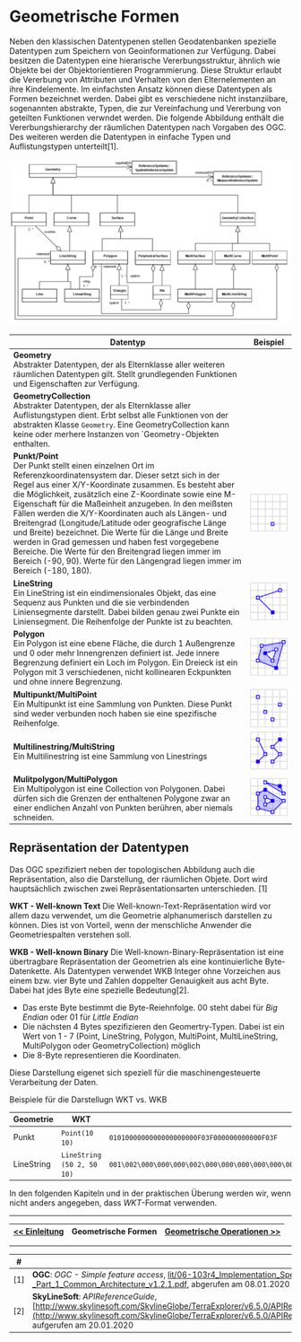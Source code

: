 # Geometrische Formen

Neben den klassischen Datentypenen stellen Geodatenbanken spezielle Datentypen zum Speichern von Geoinformationen zur Verfügung. Dabei besitzen die Datentypen eine hierarische Vererbungsstruktur, ähnlich wie Objekte bei der Objektorientieren Programmierung. Diese Struktur erlaubt die Vererbung von Attributen und Verhalten von den Elternelementen an ihre Kindelemente. Im einfachsten Ansatz können diese Datentypen als Formen bezeichnet werden. Dabei gibt es verschiedene nicht instanziibare, sogenannten abstrakte, Typen, die zur Vereinfachung und Vererbung von geteilten Funktionen verwndet werden. Die folgende Abbildung enthält die Vererbungshierarchy der räumlichen Datentypen nach Vorgaben des OGC. Des weiteren werden die Datentypen in einfache Typen und Auflistungstypen unterteilt[1].

![Punkte](img/ogc_hierarchiy.png)

| Datentyp | Beispiel
|------ | -----------
| **Geometry**<br/> Abstrakter Datentypen, der als Elternklasse aller weiteren räumlichen Datentypen gilt. Stellt grundlegenden Funktionen und Eigenschaften zur Verfügung.
| **GeometryCollection**<br/> Abstrakter Datentypen, der als Elternklasse aller Auflistungstypen dient. Erbt selbst alle Funktionen von der abstrakten Klasse `Geometry`. Eine GeometryCollection kann keine oder merhere Instanzen von `Geometry-Objekten enthalten.
|**Punkt/Point**<br/> Der Punkt stellt einen einzelnen Ort im Referenzkoordinatensystem dar. Dieser setzt sich in der Regel aus einer X/Y-Koordinate zusammen. Es besteht aber die Möglichkeit, zusätzlich eine Z-Koordinate sowie eine M-Eigenschaft für die Maßeinheit anzugeben. In den meißsten Fällen werden die X/Y-Koordinaten auch als Längen- und Breitengrad (Longitude/Latitude oder geografische Länge und Breite) bezeichnet. Die Werte für die Länge und Breite werden in Grad gemessen und haben fest vorgegebene Bereiche.  Die Werte für den Breitengrad liegen immer im Bereich (-90, 90). Werte für den Längengrad liegen immer im Bereich (-180, 180). | ![Punkte](img/point.png)
|**LineString**<br/>Ein LineString ist ein eindimensionales Objekt, das eine Sequenz aus Punkten und die sie verbindenden Liniensegmente darstellt. Dabei bilden genau zwei Punkte ein Liniensegment. Die Reihenfolge der Punkte ist zu beachten. | ![Linestring](img/linestring.png)
|**Polygon**<br/> Ein Polygon ist eine ebene Fläche, die durch 1 Außengrenze und 0 oder mehr Innengrenzen definiert ist. Jede innere Begrenzung definiert ein Loch im Polygon. Ein Dreieck ist ein Polygon mit 3 verschiedenen, nicht kollinearen Eckpunkten und ohne innere Begrenzung.| ![polygon](img/polygon.png)
|**Multipunkt/MultiPoint**<br/> Ein Multipunkt ist eine Sammlung von Punkten. Diese Punkt sind weder verbunden noch haben sie eine spezifische Reihenfolge.  | ![multipoint](img/multipoint.png)
|**Multilinestring/MultiString**<br/> Ein Multilinestring ist eine Sammlung von Linestrings  | ![Punkte](img/multilinestring.png)
|**Mulitpolygon/MultiPolygon**<br/> Ein Multipolygon ist eine Collection von Polygonen. Dabei dürfen sich die Grenzen der enthaltenen Polygone zwar an einer endlichen Anzahl von Punkten berühren, aber niemals schneiden.    | ![Punkte](img/multipolygon.png)

## Repräsentation der Datentypen

Das OGC spezifiziert neben der topologischen Abbildung auch die Repräsentation, also die Darstellung, der räumlichen Objete. Dort wird hauptsächlich zwischen zwei Repräsentationsarten unterschieden. [1]

**WKT - Well-known Text**
Die Well-known-Text-Repräsentation wird vor allem dazu verwendet, um die Geometrie alphanumerisch darstellen zu können. Dies ist von Vorteil, wenn der menschliche Anwender die Geometriespalten verstehen soll.

**WKB - Well-known Binary**
Die Well-known-Binary-Repräsentation ist eine übertragbare Repräsentation der Geometrien als eine kontinuierliche Byte-Datenkette. Als Datentypen verwendet WKB Integer ohne Vorzeichen aus einem bzw. vier Byte und Zahlen doppelter Genauigkeit aus acht Byte. Dabei hat jdes Byte eine spezielle Bedeutung[2].

- Das erste Byte bestimmt die Byte-Reiehnfolge. 00 steht dabei für *Big Endian* oder 01 für *Little Endian*
- Die nächsten 4 Bytes spezifizieren den Geomertry-Typen. Dabei ist ein Wert von 1 - 7 (Point, LineString, Polygon, MultiPoint, MultiLineString, MultiPolygon oder GeometryCollection) möglich
- Die 8-Byte representieren die Koordinaten.

Diese Darstellung eigenet sich speziell für die maschinengesteuerte Verarbeitung der Daten.

Beispiele für die Darstellugn WKT vs. WKB

| Geometrie | WKT | WKB
|------ | -------------------- | -------
| Punkt| `Point(10 10)` | `0101000000000000000000F03F000000000000F03F`
| LineString| `LineString (50 2, 50 10)` | `001\002\000\000\000\002\000\000\000\000\000\000\000\000\000I@\000\000\000\000\000\000\000@\000\000\000\000\000\000I@\000\000\000\000\000\000$@`

In den folgenden Kapiteln und in der praktischen Überung werden wir, wenn nicht anders angegeben, dass *WKT*-Format verwenden.

---

| [<< Einleitung](01_introduction.md) | Geometrische Formen | [Geometrische Operationen >>](03_operations.md) |
|------------------------------------|------------|-------------------------------------|

---

| #   | Literatur            |
| --- |--------------------------------------------------------------------------------------------------------------------------------------------------------------------------------------------------|
| [1] | **OGC**: *OGC -  Simple feature access*, [lit/06-103r4_Implementation_Specification_for_Geographic_Information_-_Simple_feature_access_-_Part_1_Common_Architecture_v1.2.1.pdf](lit/06-103r4_Implementation_Specification_for_Geographic_Information_-_Simple_feature_access_-_Part_1_Common_Architecture_v1.2.1.pdf), abgerufen am 08.01.2020  |
| [2] | **SkyLineSoft**: *APIReferenceGuide*,  [http://www.skylinesoft.com/SkylineGlobe/TerraExplorer/v6.5.0/APIReferenceGuide/Well_Known_Text_and_Well_Known_Binary_WKT_and_WKB.htm](http://www.skylinesoft.com/SkylineGlobe/TerraExplorer/v6.5.0/APIReferenceGuide/Well_Known_Text_and_Well_Known_Binary_WKT_and_WKB.htm), aufgerufen am 20.01.2020  |